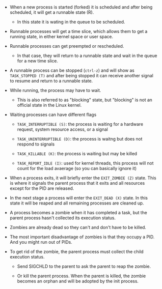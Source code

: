 
* When a new process is started (forked) it is scheduled and after being
  scheduled, it will get a runnable state (R).

  * In this state it is wating in the queue to be scheduled.

* Runnable processes will get a time slice, which allows them to get a running
  state, in either kernel space or user space.

* Runnable processes can get preempted or rescheduled.

  * In that case, they will return to a runnable state and wait in the queue
    for a new time slice.

* A runnable process can be stopped (`ctrl-z`) and will show as `TASK_STOPPED
  (T)` and after being stopped it can receive another signal to resume and
  return to a runnable state.

* While running, the process may have to wait.

  * This is also referred to as "blocking" state, but "blocking" is not an
    official state in the Linux kernel.

* Waiting processes can have different flags

  * `TASK_INTERRUPTIBLE (S)`: the process is waiting for a hardware request,
    system resource access, or a signal

  * `TASK_UNINTERRUPTIBLE (D)`: the process is waitng but does not respond to
    signals

  * `TASK_KILLABLE (K)`: the process is waiting but may be killed

  * `TASK_REPORT_IDLE (I)`: used for kernel threads, this process will not
    count for the load avaerage (so you can basically ignore it)

* When a process exits, it will briefly enter the `EXIT_ZOMBIE (Z)` state.
  This is where it signals the parent process that it exits and all resources
  except for the PID are released.

* In the next stage a process will enter the `EXIT_DEAD (X)` state. In this
  state it will be reaped and all remaining processes are cleaned up.

* A process becomes a zombie when it has completed a task, but the parent
  process hasn't collected its execution status.

* Zombies are already dead so they can't and don't have to be killed.

* The most important disadvantage of zombies is that they occupy a PID. And
  you might run out of PIDs.

* To get rid of the zombie, the parent process must collect the child
  execution status.

  * Send SIGCHLD to the parent to ask the parent to reap the zombie.

  * Or kill the parent process. When the parent is killed, the zombie becomes
    an orphan and will be adopted by the init process.

```
```

